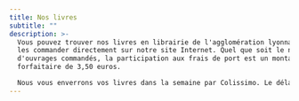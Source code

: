 ```yaml
---
title: Nos livres
subtitle: ""
description: >-
  Vous pouvez trouver nos livres en librairie de l'agglomération lyonnaise, ou
  les commander directement sur notre site Internet. Quel que soit le nombre
  d'ouvrages commandés, la participation aux frais de port est un montant
  forfaitaire de 3,50 euros. 

  Nous vous enverrons vos livres dans la semaine par Colissimo. Le délai peut être plus long pour les envois à l'étranger (tarif Livres et brochures).
---
```

